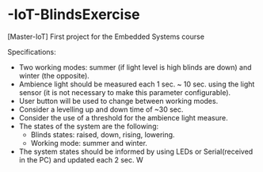 # -IoT-BlindsExercise
[Master-IoT] First project for the Embedded Systems course

Specifications:  
* Two working modes: summer (if light level is high blinds are down) and winter (the opposite).  
* Ambience light should be measured each 1 sec. ~ 10 sec. using the light sensor (it is not necessary to make this parameter configurable).  
* User button will be used to change between working modes.  
* Consider a levelling up and down time of ~30 sec.  
* Consider the use of a threshold for the ambience light measure.  
* The states of the system are the following:  
    * Blinds states: raised, down, rising, lowering.   
    * Working mode: summer and winter.  
* The system states should be informed by using LEDs or Serial(received in the PC) and updated each 2 sec.  W